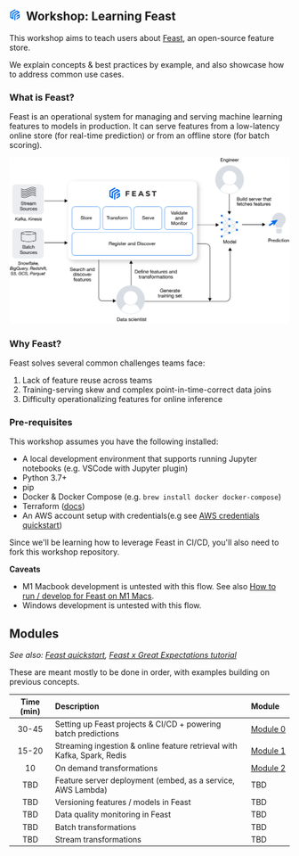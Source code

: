

## <img src="images/feast_icon.png" width=20>&nbsp; Workshop: Learning Feast 

This workshop aims to teach users about [Feast](http://feast.dev), an open-source feature store. 

We explain concepts & best practices by example, and also showcase how to address common use cases.

### What is Feast?
Feast is an operational system for managing and serving machine learning features to models in production. It can serve features from a low-latency online store (for real-time prediction) or from an offline store (for  batch scoring). 

<img src="images/hero.png" width=600>

### Why Feast?
Feast solves several common challenges teams face:
1. Lack of feature reuse across teams
2. Training-serving skew and complex point-in-time-correct data joins
3. Difficulty operationalizing features for online inference

### Pre-requisites
This workshop assumes you have the following installed:
- A local development environment that supports running Jupyter notebooks (e.g. VSCode with Jupyter plugin)
- Python 3.7+
- pip
- Docker & Docker Compose (e.g. `brew install docker docker-compose`)
- Terraform ([docs](https://learn.hashicorp.com/tutorials/terraform/install-cli#install-terraform))
- An AWS account setup with credentials(e.g see [AWS credentials quickstart](https://docs.aws.amazon.com/cli/latest/userguide/cli-configure-quickstart.html#cli-configure-quickstart-creds))

Since we'll be learning how to leverage Feast in CI/CD, you'll also need to fork this workshop repository.

**Caveats** 
- M1 Macbook development is untested with this flow. See also [How to run / develop for Feast on M1 Macs](https://github.com/feast-dev/feast/issues/2105).
- Windows development is untested with this flow.

## Modules
*See also: [Feast quickstart](https://docs.feast.dev/getting-started/quickstart), [Feast x Great Expectations tutorial](https://docs.feast.dev/tutorials/validating-historical-features)*

These are meant mostly to be done in order, with examples building on previous concepts.

| Time (min) | Description                                                             | Module&nbsp;&nbsp;&nbsp;       |
| :--------: | :---------------------------------------------------------------------- | :----------------------------- |
|   30-45    | Setting up Feast projects & CI/CD + powering batch predictions          | [Module 0](module_0/README.md) |
|   15-20    | Streaming ingestion & online feature retrieval with Kafka, Spark, Redis | [Module 1](module_1/README.md) |
|     10     | On demand transformations                                               | [Module 2](module_2/README.md) |
|    TBD     | Feature server deployment (embed, as a service, AWS Lambda)             | TBD                            |
|    TBD     | Versioning features / models in Feast                                   | TBD                            |
|    TBD     | Data quality monitoring in Feast                                        | TBD                            |
|    TBD     | Batch transformations                                                   | TBD                            |
|    TBD     | Stream transformations                                                  | TBD                            |